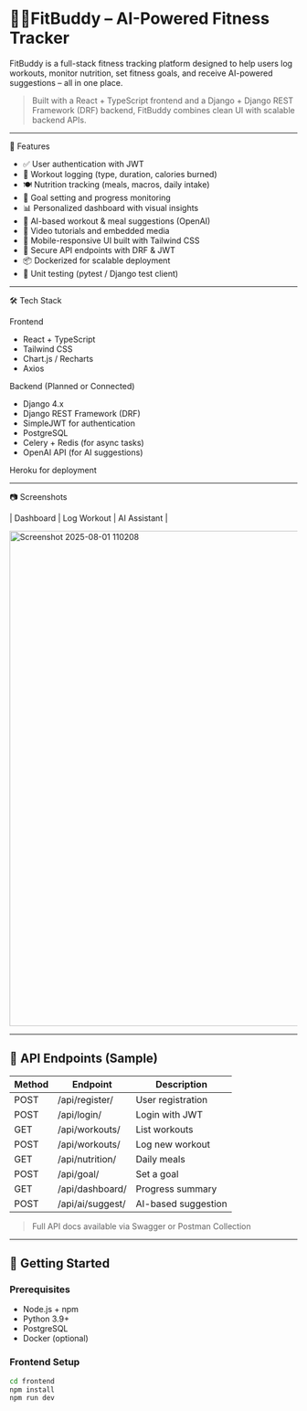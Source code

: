 # 🏋️‍♀️FitBuddy – AI-Powered Fitness Tracker

FitBuddy is a full-stack fitness tracking platform designed to help users log workouts, monitor nutrition, set fitness goals, and receive AI-powered suggestions – all in one place.

> Built with a React + TypeScript frontend and a Django + Django REST Framework (DRF) backend, FitBuddy combines clean UI with scalable backend APIs.

---

🚀 Features

- ✅ User authentication with JWT
- 📅 Workout logging (type, duration, calories burned)
- 🍽️ Nutrition tracking (meals, macros, daily intake)
- 🎯 Goal setting and progress monitoring
- 📊 Personalized dashboard with visual insights
- 🤖 AI-based workout & meal suggestions (OpenAI)
- 🎥 Video tutorials and embedded media
- 📱 Mobile-responsive UI built with Tailwind CSS
- 🔐 Secure API endpoints with DRF & JWT
- 📦 Dockerized for scalable deployment
- 🧪 Unit testing (pytest / Django test client)

---

🛠️ Tech Stack

Frontend
- React + TypeScript
- Tailwind CSS
- Chart.js / Recharts
- Axios

Backend (Planned or Connected)
- Django 4.x
- Django REST Framework (DRF)
- SimpleJWT for authentication
- PostgreSQL
- Celery + Redis (for async tasks)
- OpenAI API (for AI suggestions)

Heroku for deployment

---
📷 Screenshots

| Dashboard | Log Workout | AI Assistant |

<img width="1911" height="867" alt="Screenshot 2025-08-01 110208" src="https://github.com/user-attachments/assets/4b4a81da-fa0a-4d6b-80b2-36d5180f4948" />


---

## 📡 API Endpoints (Sample)

| Method | Endpoint | Description |
|--------|----------|-------------|
| POST   | /api/register/ | User registration |
| POST   | /api/login/ | Login with JWT |
| GET    | /api/workouts/ | List workouts |
| POST   | /api/workouts/ | Log new workout |
| GET    | /api/nutrition/ | Daily meals |
| POST   | /api/goal/ | Set a goal |
| GET    | /api/dashboard/ | Progress summary |
| POST   | /api/ai/suggest/ | AI-based suggestion |

> Full API docs available via Swagger or Postman Collection

---

## 🔧 Getting Started

### Prerequisites

- Node.js + npm
- Python 3.9+
- PostgreSQL
- Docker (optional)

### Frontend Setup

```bash
cd frontend
npm install
npm run dev

